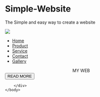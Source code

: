 # Simple-Website
The Simple and easy way to create a website
<html>
    <head>
        <title>Hi Hello!!!</title>
        <link rel="stylesheet" href="style.css">
    </head>
    <body>
        <div class="banner">
            <div class="navbar">
                <img src="logo.png" class="logo">
                    <ul>
                        <li><a href="#">Home</a></li>
                        <li><a href="#">Product</a></li>
                        <li><a href="#">Service</a></li>
                        <li><a href="#">Contact</a></li>
                        <li><a href="#">Gallery</a></li>
                    </ul>
                </div>
                <div class="content">
                    <center>MY WEB</center>
                    <div>
                        <button type="button">READ MORE</button>
                    </div>
                </div>

        </div>
    </body>
</html>
